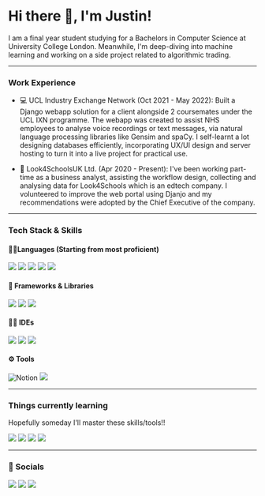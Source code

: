 # Hi there 👋, I'm Justin!
I am a final year student studying for a Bachelors in Computer Science at University College London. Meanwhile, I'm deep-diving into machine learning and working on a side project related to algorithmic trading.

---
### Work Experience
- 💻 UCL Industry Exchange Network (Oct 2021 - May 2022): Built a Django webapp solution for a client alongside 2 coursemates under the UCL IXN programme. The webapp was created to assist NHS employees to analyse voice recordings or text messages, via natural language processing libraries like Gensim and spaCy. I self-learnt a lot designing databases efficiently, incorporating UX/UI design and server hosting to turn it into a live project for practical use.

- 🏫 Look4SchoolsUK Ltd. (Apr 2020 - Present): I've been working part-time as a business analyst, assisting the workflow design, collecting and analysing data for Look4Schools which is an edtech company. I volunteered to improve the web portal using Djanjo and my recommendations were adopted by the Chief Executive of the company.

---
### Tech Stack & Skills

#### 👩‍💻Languages (Starting from most proficient)
<img src="https://img.shields.io/badge/Python-FFD43B?style=for-the-badge&logo=python&logoColor=blue"> <img src="https://img.shields.io/badge/HTML5-E34F26?style=for-the-badge&logo=html5&logoColor=white" /> <img src="https://img.shields.io/badge/CSS3-1572B6?style=for-the-badge&logo=css3&logoColor=white"> <img src="https://img.shields.io/badge/JavaScript-323330?style=for-the-badge&logo=javascript&logoColor=F7DF1E"> <img src="https://img.shields.io/badge/Java-ED8B00?style=for-the-badge&logo=java&logoColor=white">

#### 🚀 Frameworks & Libraries
<img src="https://img.shields.io/badge/Django-092E20?style=for-the-badge&logo=django&logoColor=green" /> <img src="https://img.shields.io/badge/React-20232A?style=for-the-badge&logo=react&logoColor=61DAFB" /> <img src="https://img.shields.io/badge/Chart.js-FF6384?style=for-the-badge&logo=chartdotjs&logoColor=white" />

#### 👩‍💻 IDEs
<img src="https://img.shields.io/badge/Visual_Studio_Code-0078D4?style=for-the-badge&logo=visual%20studio%20code&logoColor=white" /> <img src="https://img.shields.io/badge/PyCharm-000000.svg?&style=for-the-badge&logo=PyCharm&logoColor=white" /> <img src="https://img.shields.io/badge/IntelliJ_IDEA-000000.svg?style=for-the-badge&logo=intellij-idea&logoColor=white" />
 
#### ⚙️ Tools
![Notion](https://img.shields.io/badge/Notion-%23000000.svg?style=for-the-badge&logo=notion&logoColor=white) <img src="https://img.shields.io/badge/Trello-0052CC?style=for-the-badge&logo=trello&logoColor=white" />

---
### Things currently learning

Hopefully someday I'll master these skills/tools!!

<img src="https://img.shields.io/badge/TensorFlow-FF6F00?style=for-the-badge&logo=tensorflow&logoColor=white" /> <img src="https://img.shields.io/badge/Bitcoin-000000?style=for-the-badge&logo=bitcoin&logoColor=white" /> <img src="https://img.shields.io/badge/Docker-2CA5E0?style=for-the-badge&logo=docker&logoColor=white" /> <img src="https://img.shields.io/badge/C%2B%2B-00599C?style=for-the-badge&logo=c%2B%2B&logoColor=white" />
 
---
### 👨 Socials

[<img src="https://img.shields.io/badge/LinkedIn-0077B5?style=for-the-badge&logo=linkedin&logoColor=white"/>](https://www.linkedin.com/in/justin-koo-29bb831b2/) [<img src="https://img.shields.io/badge/-LeetCode-FFA116?style=for-the-badge&logo=LeetCode&logoColor=black"/>](https://leetcode.com/jhtk0426/) [<img src="https://img.shields.io/badge/Codeforces-445f9d?style=for-the-badge&logo=Codeforces&logoColor=white"/>](https://codeforces.com/profile/jhtk0426)
